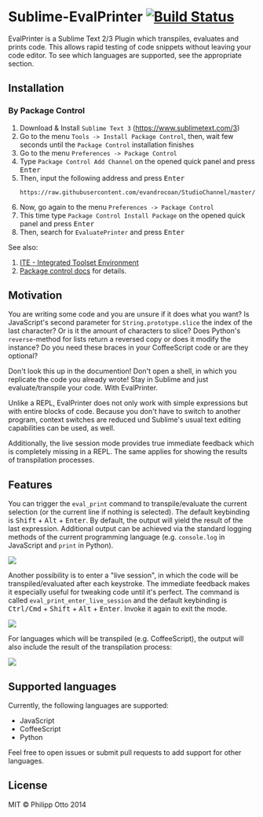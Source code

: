 Sublime-EvalPrinter [![Build Status](https://travis-ci.org/philippotto/Sublime-EvalPrinter.svg?branch=master)](https://travis-ci.org/philippotto/Sublime-EvalPrinter)
===================

EvalPrinter is a Sublime Text 2/3 Plugin which transpiles, evaluates and prints code.
This allows rapid testing of code snippets without leaving your code editor.
To see which languages are supported, see the appropriate section.


## Installation

### By Package Control

1. Download & Install `Sublime Text 3` (https://www.sublimetext.com/3)
1. Go to the menu `Tools -> Install Package Control`, then,
   wait few seconds until the `Package Control` installation finishes
1. Go to the menu `Preferences -> Package Control`
1. Type `Package Control Add Channel` on the opened quick panel and press <kbd>Enter</kbd>
1. Then, input the following address and press <kbd>Enter</kbd>
   ```
   https://raw.githubusercontent.com/evandrocoan/StudioChannel/master/channel.json
   ```
1. Now, go again to the menu `Preferences -> Package Control`
1. This time type `Package Control Install Package` on the opened quick panel and press <kbd>Enter</kbd>
1. Then, search for `EvaluatePrinter` and press <kbd>Enter</kbd>

See also:
1. [ITE - Integrated Toolset Environment](https://github.com/evandrocoan/ITE)
1. [Package control docs](https://packagecontrol.io/docs/usage) for details.


## Motivation

You are writing some code and you are unsure if it does what you want?
Is JavaScript's second parameter for ```String.prototype.slice``` the index of the last character?
Or is it the amount of characters to slice? Does Python's ```reverse```-method for lists return a reversed copy or does it modify the instance?
Do you need these braces in your CoffeeScript code or are they optional?

Don't look this up in the documention!
Don't open a shell, in which you replicate the code you already wrote! Stay in Sublime and just evaluate/transpile your code.
With EvalPrinter.

Unlike a REPL, EvalPrinter does not only work with simple expressions but with entire blocks of code. Because you don't have to switch to another program, context switches are reduced und Sublime's usual text editing capabilities can be used, as well.

Additionally, the live session mode provides true immediate feedback which is completely missing in a REPL. The same applies for showing the results of transpilation processes.


## Features

You can trigger the ```eval_print``` command to transpile/evaluate the current selection (or the current line if nothing is selected).
The default keybinding is <kbd>Shift</kbd> + <kbd>Alt</kbd> + <kbd>Enter</kbd>.
By default, the output will yield the result of the last expression.
Additional output can be achieved via the standard logging methods of the current programming language (e.g. ```console.log``` in JavaScript and ```print``` in Python).

![](http://philippotto.github.io/Sublime-EvalPrinter/screens/javascript.gif)


Another possibility is to enter a "live session", in which the code will be transpiled/evaluated after each keystroke. The immediate feedback makes it especially useful for tweaking code until it's perfect.
The command is called ```eval_print_enter_live_session``` and the default keybinding is <kbd>Ctrl/Cmd</kbd> + <kbd>Shift</kbd> + <kbd>Alt</kbd> + <kbd>Enter</kbd>. Invoke it again to exit the mode.


![](http://philippotto.github.io/Sublime-EvalPrinter/screens/javascript-live-session.gif)


For languages which will be transpiled (e.g. CoffeeScript), the output will also include the result of the transpilation process:

![](http://philippotto.github.io/Sublime-EvalPrinter/screens/coffeescript.gif)


## Supported languages

Currently, the following languages are supported:

- JavaScript
- CoffeeScript
- Python

Feel free to open issues or submit pull requests to add support for other languages.


## License

MIT © Philipp Otto 2014
